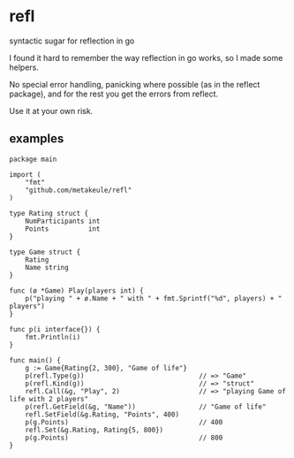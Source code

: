 refl
====

syntactic sugar for reflection in go

I found it hard to remember the way reflection in go works, so I made some helpers.

No special error handling, panicking where possible (as in the reflect package), and for the rest you get the errors from reflect.

Use it at your own risk.

examples
--------------

	package main

	import (
		"fmt"
		"github.com/metakeule/refl"
	)

	type Rating struct {
		NumParticipants int
		Points          int
	}

	type Game struct {
		Rating
		Name string
	}

	func (ø *Game) Play(players int) {
		p("playing " + ø.Name + " with " + fmt.Sprintf("%d", players) + " players")
	}

	func p(i interface{}) {
		fmt.Println(i)
	}

	func main() {
		g := Game{Rating{2, 300}, "Game of life"}
		p(refl.Type(g))                             // => "Game"
		p(refl.Kind(g))                             // => "struct"
		refl.Call(&g, "Play", 2)                    // => "playing Game of life with 2 players"
		p(refl.GetField(&g, "Name"))                // "Game of life"
		refl.SetField(&g.Rating, "Points", 400)
		p(g.Points)                                 // 400
		refl.Set(&g.Rating, Rating{5, 800})
		p(g.Points)                                 // 800
	}
